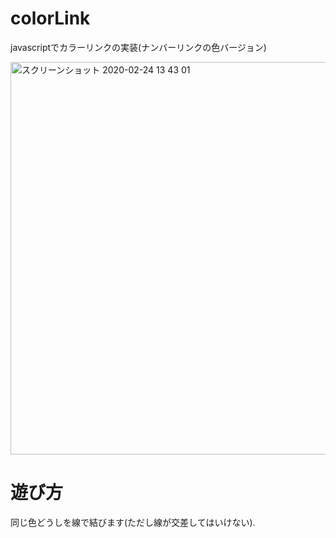 # colorLink
javascriptでカラーリンクの実装(ナンバーリンクの色バージョン)

<img width="628" alt="スクリーンショット 2020-02-24 13 43 01" src="https://user-images.githubusercontent.com/56730772/75129430-4d84e300-570c-11ea-9673-6eb8d4238a4f.png">

# 遊び方
同じ色どうしを線で結びます(ただし線が交差してはいけない).

